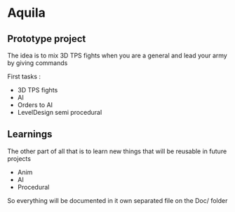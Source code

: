 # Aquila

## Prototype project

The idea is to mix 3D TPS fights when you are a general and lead your army by giving commands

First tasks :
- 3D TPS fights
- AI
- Orders to AI
- LevelDesign semi procedural

## Learnings

The other part of all that is to learn new things that will be reusable in future projects

- Anim
- AI
- Procedural

So everything will be documented in it own separated file on the Doc/ folder
